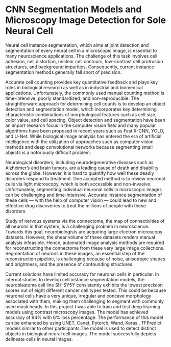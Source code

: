# CNN Segmentation Models and Microscopy Image Detection for Sole Neural Cell  
                                       
                              
Neural cell instance segmentation, which aims at joint detection and segmentation of every neural cell in a microscopic image, is essential to many neuroscience applications. The challenge of this task involves cell adhesion, cell distortion, unclear cell contours, low-contrast cell protrusion structures, and background impurities. Consequently, current instance segmentation methods generally fall short of precision. 
            
Accurate cell counting provides key quantitative feedback and plays key roles in biological research as well as in industrial and biomedical applications. Unfortunately, the commonly used manual counting method is time-intensive, poorly standardized, and non-reproducible. The straightforward approach for determining cell counts is to develop an object detection and segmentation model, which incorporates key determining characteristic combinations of morphological features such as cell size, color value, and cell spacing. Object detection and segmentation have been an import research focus in the computer vision field and many popular algorithms have been proposed in recent years such as Fast R-CNN, YOLO, and U-Net. While biological image analysis has entered the era of artificial intelligence with the utilization of approaches such as computer vision methods and deep convolutional networks because segmenting small objects is a notoriously difficult problem. 
   
Neurological disorders, including neurodegenerative diseases such as Alzheimer’s and brain tumors, are a leading cause of death and disability across the globe. However, it is hard to quantify how well these deadly disorders respond to treatment. One accepted method is to review neuronal cells via light microscopy, which is both accessible and non-invasive. Unfortunately, segmenting individual neuronal cells in microscopic images can be challenging and time-intensive. Accurate instance segmentation of these cells — with the help of computer vision — could lead to new and effective drug discoveries to treat the millions of people with these disorders.

Study of nervous systems via the connectome, the map of connectivities of all neurons in that system, is a challenging problem in neuroscience. Towards this goal, neurobiologists are acquiring large electron microscopy datasets. However, the shear volume of these datasets renders manual analysis infeasible. Hence, automated image analysis methods are required for reconstructing the connectome from these very large image collections. Segmentation of neurons in these images, an essential step of the reconstruction pipeline, is challenging because of noise, anisotropic shapes and brightness, and the presence of confounding structures.

Current solutions have limited accuracy for neuronal cells in particular. In internal studies to develop cell instance segmentation models, the neuroblastoma cell line SH-SY5Y consistently exhibits the lowest precision scores out of eight different cancer cell types tested. This could be because neuronal cells have a very unique, irregular and concave morphology associated with them, making them challenging to segment with commonly used mask heads. In this project I was able to train and test deep learning models using contrast microscopy images. The model has achieved accuracy of 94% with 6% loss percentage. The performance of this model can be enhanced by using UNET, Canet, Pytorch, Wand, Keras , TFPredict models similar to other participants.The model is used to detect distinct objects in biological neural cell images. The model successfully depicts delineate cells in neural images.

